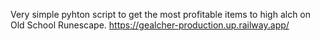 Very simple pyhton script to get the most profitable items to high alch on Old School Runescape.
https://gealcher-production.up.railway.app/

